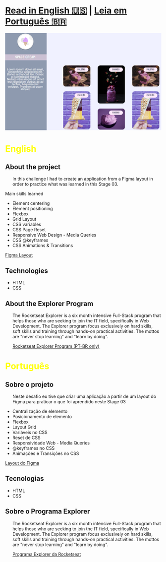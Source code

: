 <h1><a href="#eng">Read in English 🇺🇸</a> | <a href="#pt-br">Leia em Português 🇧🇷</a></h1>

<img src="./images/stage03-grid-snapshot.png" alt="Project Snapshot">

<h1 id="eng" style="color: yellow">English</h1>

<h2 id="about">About the project</h2>

<ul>
  <p>In this challenge I had to create an application from a Figma layout in order to practice what was learned in this Stage 03.</p>  
</ul>
<p>Main skills learned</p>
<ul>
  <li>Element centering</li>
  <li>Element positioning</li>
  <li>Flexbox</li>
  <li>Grid Layout</li>
  <li>CSS variables</li>
  <li>CSS Page Reset</li>
  <li>Responsive Web Design - Media Queries</li>
  <li>CSS @keyframes</li>
  <li>CSS Animations & Transitions</li>
</ul>

<a href="https://efficient-sloth-d85.notion.site/Grid-com-anima-es-5ea8b6051189446ebcda9914f7ac4dc9" target="_blank">Figma Layout</a>

<h2 id="tech">Technologies</h2>

<ul>
  <li>HTML</li>
  <li>CSS</li>
</ul>

<h2 id="explorer-program">About the Explorer Program</h2>
<ul>
  <p>The Rocketseat Explorer is a six month intensive Full-Stack program that helps those who are seeking to join the IT field, specifically in Web Development. The Explorer program focus exclusively on hard skills, soft skills and training through hands-on practical activities. The mottos are "never stop learning" and "learn by doing".</p>  
  <a href="https://www.rocketseat.com.br/explorer" target="_blank">Rocketseat Explorer Program (PT-BR only)</a>
</ul>

<h1 id="pt-br" style="color: yellow">Português</h1>

<h2 id="about-pt">Sobre o projeto</h2>

<ul>
  <p>Neste desafio eu tive que criar uma aplicação a partir de um layout do Figma para praticar o que foi aprendido neste Stage 03</p>  
</ul>
<ul>
  <li>Centralização de elemento</li>
  <li>Posicionamento de elemento</li>
  <li>Flexbox</li>
  <li>Layout Grid</li>
  <li>Variáveis no CSS</li>
  <li>Reset de CSS</li>
  <li>Responsividade Web - Media Queries</li>
  <li>@keyframes no CSS</li>
  <li>Animações e Transições no CSS</li>
</ul>
<a href="https://efficient-sloth-d85.notion.site/Grid-com-anima-es-5ea8b6051189446ebcda9914f7ac4dc9" target="_blank">Layout do Figma</a>

<h2 id="tech-pt">Tecnologias</h2>

<ul>
  <li>HTML</li>
  <li>CSS</li>
</ul>

<h2 id="explorer-program-pt">Sobre o Programa Explorer</h2>
<ul>
  <p>The Rocketseat Explorer is a six month intensive Full-Stack program that helps those who are seeking to join the IT field, specifically in Web Development. The Explorer program focus exclusively on hard skills, soft skills and training through hands-on practical activities. The mottos are "never stop learning" and "learn by doing".</p>
  <a href="https://www.rocketseat.com.br/explorer" target="_blank">Programa Explorer da Rocketseat</a>
</ul>
